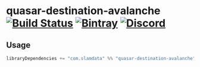# quasar-destination-avalanche [![Build Status](https://travis-ci.org/slamdata/quasar-destination-avalanche.svg?branch=master)](https://travis-ci.org/slamdata/quasar-destination-avalanche) [![Bintray](https://img.shields.io/bintray/v/slamdata-inc/maven-public/quasar-destination-avalanche.svg)](https://bintray.com/slamdata-inc/maven-public/quasar-destination-avalanche) [![Discord](https://img.shields.io/discord/373302030460125185.svg?logo=discord)](https://discord.gg/QNjwCg6)

## Usage

```sbt
libraryDependencies += "com.slamdata" %% "quasar-destination-avalanche" % <version>
```
